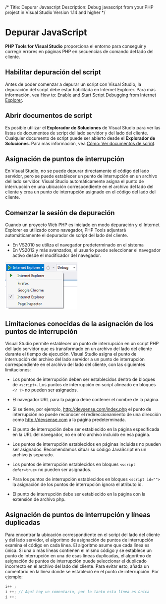 /*
Title: Depurar Javascript
Description: Debug javascript from your PHP project in Visual Studio
Version 1.14 and higher
*/

# Depurar JavaScript

**PHP Tools for Visual Studio** proporciona el entorno para conseguir y corregir errores en páginas PHP en secuencias de comando del lado del cliente.

## Habilitar depuración del script

Antes de poder comenzar a depurar un script con Visual Studio, la depuración del script debe estar habilitada en Internet Explorer. Para más información, vea [How to: Enable and Start Script Debugging from Internet Explorer](http://msdn.microsoft.com/en-us/library/z959x58c.aspx).

## Abrir documentos de script 

Es posible utilizar el **Explorador de Soluciones** de Visual Studio para ver las listas de documentos de script del lado servidor y del lado del cliente.  Cualquier documento de script puede ser abierto desde el **Explorador de Soluciones**. Para más información, vea [Cómo: Ver documentos de script](http://msdn.microsoft.com/es-es/library/bb385621.aspx).

## Asignación de puntos de interrupción

En Visual Studio, no se puede depurar directamente el código del lado servidor, pero se puede establecer un punto de interrupción en un archivo del lado servidor. Visual Studio automáticamente asigna el punto de interrupción en una ubicación correspondiente en el archivo del lado del cliente y crea un punto de interrupción asignado en el código del lado del cliente.

## Comenzar la sesión de depuración

Cuando un proyecto Web PHP es iniciado en modo depuración y el Internet Explorer es utilizado como navegador, PHP Tools adjuntará automáticamente el depurador de script del lado del cliente.

- En VS2010 se utiliza el navegador predeterminado en el sistema 
- En VS2012 y más avanzados, el usuario puede seleccionar el navegador activo desde el modificador del navegador.

![Browser Switcher](imgs/javascript-browser-switcher.png)

## Limitaciones conocidas de la asignación de los puntos de interrupción

Visual Studio permite establecer un punto de interrupción en un script PHP del lado servidor que es transformado en un archivo del lado del cliente durante el tiempo de ejecución. Visual Studio asigna el punto de interrupción del archivo del lado servidor a un punto de interrupción correspondiente en el archivo del lado del cliente, con las siguientes limitaciones:

- Los puntos de interrupción deben ser establecidos dentro de bloques de `<script>`. Los puntos de interrupción en script alineado en bloques `<? ?>` no pueden ser asignados.

- El navegador URL para la página debe contener el nombre de la página. 

- Si se tiene, por ejemplo, http://devsense.com/index.php el punto de interrupción no puede reconocer el redireccionamiento de una dirección como http://devsense.com a la página predeterminada.

- El punto de interrupción debe ser establecido en la página especificada en la URL del navegador, no en otro archivo incluido en esa página. 

- Los puntos de interrupción establecidos en páginas incluidas no pueden ser asignados. Recomendamos situar su código JavaScript en un archivo js separado.

- Los puntos de interrupción establecidos en bloques `<script defer=true>` no pueden ser asignados.

- Para los puntos de interrupción establecidos en bloques `<script id="">` la asignación de los puntos de interrupción ignora el atributo id.

- El punto de interrupción debe ser establecido en la página con la extensión de archivo php.

## Asignación de puntos de interrupción y líneas duplicadas

Para encontrar la ubicación correspondiente en el script del lado del cliente y del lado servidor, el algoritmo de asignación de puntos de interrupción examina el código en cada línea. El algoritmo asume que cada línea es única. Si una o más líneas contienen el mismo código y se establece un punto de interrupción en una de esas líneas duplicadas, el algoritmo de asignación de puntos de interrupción puede seleccionar el duplicado incorrecto en el archivo del lado del cliente. Para evitar esto, añada un comentario en la línea donde se estableció en el punto de interrupción. Por ejemplo:

```js
i++ ;
i ++; // Aquí hay un comentario, por lo tanto esta línea es única
i ++;
```
